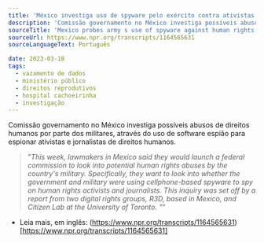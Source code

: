 ```yaml
---
title: 'México investiga uso de spyware pelo exército contra ativistas de direitos humanos'
description: 'Comissão governamento no México investiga possíveis abusos de direitos humanos por parte dos militares, através do uso de software espião para espionar ativistas e jornalistas de direitos humanos.'
sourceTitle: 'Mexico probes army s use of spyware against human rights activists'
sourceUrl: https://www.npr.org/transcripts/1164565631
sourceLanguageText: Português

date: 2023-03-18
tags:
  - vazamento de dados
  - ministério público
  - direitos reprodutivos
  - hospital cachoeirinha
  - investigação
---
```


Comissão governamento no México investiga possíveis abusos de direitos humanos por parte dos militares, através do uso de software espião para espionar ativistas e jornalistas de direitos humanos.

> "_This week, lawmakers in Mexico said they would launch a federal commission to look into potential human rights abuses by the country's military. Specifically, they want to look into whether the government and military were using cellphone-based spyware to spy on human rights activists and journalists. This inquiry was set off by a report from two digital rights groups, R3D, based in Mexico, and Citizen Lab at the University of Toronto. "_"


* Leia mais, em inglês: (https://www.npr.org/transcripts/1164565631)[https://www.npr.org/transcripts/1164565631]

